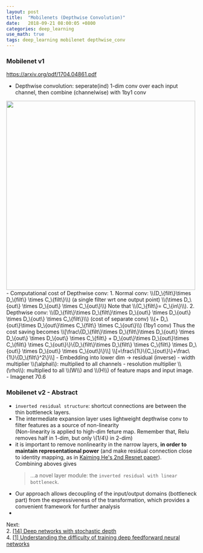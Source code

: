 ```yaml
---
layout: post
title:  "Mobilenets (Depthwise Convolution)"
date:   2018-09-21 08:00:05 +0800
categories: deep_learning
use_math: true
tags: deep_learning mobilenet depthwise_conv
---
```





### Mobilenet v1
<a href="https://arxiv.org/pdf/1704.04861.pdf" target="_blank">https://arxiv.org/pdf/1704.04861.pdf</a>  

- Depthwise convolution: seperate(ind) 1-dim conv over each input channel, then combine (channelwise) with 1by1 conv
<img src="{{ site.url }}/images/deeplearning/depthwise.png" class="center" style="width:500px"/>  
- Computational cost of Depthwise conv:
	1. Normal conv: \\(D_\{filt\}\times D_\{filt\} \times C_\{filt\}\\) (a single filter wrt one output point) \\(\times D_\{out\} \times D_\{out\} \times C_\{out\}\\)  
	Note that \\(C_\{filt\}= C_\{in\}\\).
	2. Depthwise conv: \\(D_\{filt\}\times D_\{filt\}\times D_\{out\} \times D_\{out\} \times D_\{out\} \times C_\{filt\}\\) (cost of separate conv) \\(+ D_\{out\}\times D_\{out\}\times C_\{filt\} \times C_\{out\}\\) (1by1 conv)  
Thus the cost saving becomes
\\[\frac\{D_\{filt\}\times D_\{filt\}\times D_\{out\} \times D_\{out\} \times D_\{out\} \times C_\{filt\} + D_\{out\}\times D_\{out\}\times C_\{filt\} \times C_\{out\}\}\{D_\{filt\}\times D_\{filt\} \times C_\{filt\} \times D_\{out\} \times D_\{out\} \times C_\{out\}\}\\]
\\[=\frac\{1\}\{C_\{out\}\}+\frac\{1\}\{D_\{filt\}^2\}\\]
- Embedding into lower dim -> residual (inverse)
- width multiplier \\(\alpha\\): multiplied to all channels
- resolution multiplier \\(\rho\\): multiplied to all \\(W\\) and \\(H\\) of feature maps and input image.
- Imagenet 70.6

### Mobilenet v2 - Abstract
- `inverted residual structure`: shortcut connections are between the thin bottleneck layers.
- The intermediate expansion layer uses lightweight depthwise conv to filter features as a source of non-linearity  
(Non-linearity is applied to high-dim feture map. Remember that, Relu removes half in 1-dim, but only \\(1/4\\) in 2-dim)
- it is important to remove nonlinearity in the narrow layers, __in order to maintain representational power__ (and make residual connection close to identity mapping, as in <a href="https://arxiv.org/abs/1603.05027" target="_blank">Kaiming He's 2nd Resnet paper</a>).  
Combining aboves gives
	> ...a novel layer module: the `inverted residual with linear bottleneck`.
- Our approach allows decoupling of the input/output domains (bottleneck part) from the expressiveness of the transformation, which provides a convenient framework for further analysis
- 

Next:  
2. <a href="https://arxiv.org/abs/1603.09382" target="_blank">[14] Deep networks with stochastic depth</a>  
4. <a href="http://proceedings.mlr.press/v9/glorot10a.html" target="_blank">[1] Understanding the difficulty of training deep feedforward neural networks</a>  
